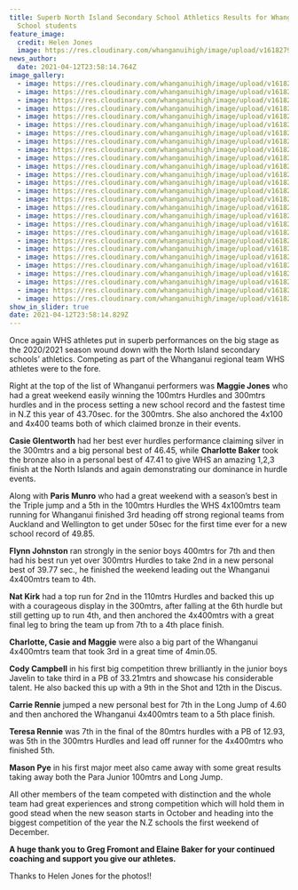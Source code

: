 ```yaml
---
title: Superb North Island Secondary School Athletics Results for Whanganui High
  School students
feature_image:
  credit: Helen Jones
  image: https://res.cloudinary.com/whanganuihigh/image/upload/v1618279160/News/1.171638055_1852978104851287_4428154197021893656_n.jpg
news_author:
  date: 2021-04-12T23:58:14.764Z
image_gallery:
  - image: https://res.cloudinary.com/whanganuihigh/image/upload/v1618280523/News/NISS%20Athletics%20Champs%202021%20in%20Hamilton%2010-11%20April/2.172899637_1852978674851230_9114455048460772550_n.jpg
  - image: https://res.cloudinary.com/whanganuihigh/image/upload/v1618280528/News/NISS%20Athletics%20Champs%202021%20in%20Hamilton%2010-11%20April/3.172426211_1852978698184561_6310030420488620659_n.jpg
  - image: https://res.cloudinary.com/whanganuihigh/image/upload/v1618280531/News/NISS%20Athletics%20Champs%202021%20in%20Hamilton%2010-11%20April/4.173146234_1852978724851225_1418994810513526596_n.jpg
  - image: https://res.cloudinary.com/whanganuihigh/image/upload/v1618280531/News/NISS%20Athletics%20Champs%202021%20in%20Hamilton%2010-11%20April/5.171827324_1852978424851255_3656861459876029182_n.jpg
  - image: https://res.cloudinary.com/whanganuihigh/image/upload/v1618280532/News/NISS%20Athletics%20Champs%202021%20in%20Hamilton%2010-11%20April/6.171658225_1852978611517903_7709865535625594192_n.jpg
  - image: https://res.cloudinary.com/whanganuihigh/image/upload/v1618280532/News/NISS%20Athletics%20Champs%202021%20in%20Hamilton%2010-11%20April/7.171406975_1852978628184568_4435404126640634950_n.jpg
  - image: https://res.cloudinary.com/whanganuihigh/image/upload/v1618280532/News/NISS%20Athletics%20Champs%202021%20in%20Hamilton%2010-11%20April/7.171406975_1852978628184568_4435404126640634950_n.jpg
  - image: https://res.cloudinary.com/whanganuihigh/image/upload/v1618280533/News/NISS%20Athletics%20Champs%202021%20in%20Hamilton%2010-11%20April/9.171477219_1852978791517885_4620816415068218668_n.jpg
  - image: https://res.cloudinary.com/whanganuihigh/image/upload/v1618280520/News/NISS%20Athletics%20Champs%202021%20in%20Hamilton%2010-11%20April/10.172668711_1852978811517883_7966584924500892599_n.jpg
  - image: https://res.cloudinary.com/whanganuihigh/image/upload/v1618280520/News/NISS%20Athletics%20Champs%202021%20in%20Hamilton%2010-11%20April/11.173022594_1852977958184635_1146948194485245916_n.jpg
  - image: https://res.cloudinary.com/whanganuihigh/image/upload/v1618280520/News/NISS%20Athletics%20Champs%202021%20in%20Hamilton%2010-11%20April/12.173342686_1852977918184639_6320579442055588538_n.jpg
  - image: https://res.cloudinary.com/whanganuihigh/image/upload/v1618280520/News/NISS%20Athletics%20Champs%202021%20in%20Hamilton%2010-11%20April/13.171957330_1852978438184587_398317457567076826_n.jpg
  - image: https://res.cloudinary.com/whanganuihigh/image/upload/v1618280520/News/NISS%20Athletics%20Champs%202021%20in%20Hamilton%2010-11%20April/14.171600972_1852978728184558_485737220533781850_n.jpg
  - image: https://res.cloudinary.com/whanganuihigh/image/upload/v1618280522/News/NISS%20Athletics%20Champs%202021%20in%20Hamilton%2010-11%20April/15.171580513_1852978751517889_6944294544154360517_n.jpg
  - image: https://res.cloudinary.com/whanganuihigh/image/upload/v1618280523/News/NISS%20Athletics%20Champs%202021%20in%20Hamilton%2010-11%20April/16.171983900_1852979008184530_6698321056903387267_n.jpg
  - image: https://res.cloudinary.com/whanganuihigh/image/upload/v1618280523/News/NISS%20Athletics%20Champs%202021%20in%20Hamilton%2010-11%20April/17.172992631_1852978844851213_8082713681183348662_n.jpg
  - image: https://res.cloudinary.com/whanganuihigh/image/upload/v1618280522/News/NISS%20Athletics%20Champs%202021%20in%20Hamilton%2010-11%20April/18.173125120_1852978598184571_357982431488234100_n.jpg
  - image: https://res.cloudinary.com/whanganuihigh/image/upload/v1618280523/News/NISS%20Athletics%20Champs%202021%20in%20Hamilton%2010-11%20April/19.171699608_1852979044851193_2083951737304422419_n.jpg
  - image: https://res.cloudinary.com/whanganuihigh/image/upload/v1618280524/News/NISS%20Athletics%20Champs%202021%20in%20Hamilton%2010-11%20April/20.172925942_1852978348184596_8662595384937646454_n.jpg
  - image: https://res.cloudinary.com/whanganuihigh/image/upload/v1618280525/News/NISS%20Athletics%20Champs%202021%20in%20Hamilton%2010-11%20April/21.171555498_1852978514851246_7630585952591491700_n.jpg
  - image: https://res.cloudinary.com/whanganuihigh/image/upload/v1618280525/News/NISS%20Athletics%20Champs%202021%20in%20Hamilton%2010-11%20April/22.172677336_1852978261517938_2554122088113026931_n.jpg
  - image: https://res.cloudinary.com/whanganuihigh/image/upload/v1618280525/News/NISS%20Athletics%20Champs%202021%20in%20Hamilton%2010-11%20April/23.171520721_1852978964851201_6915284804384388500_n.jpg
  - image: https://res.cloudinary.com/whanganuihigh/image/upload/v1618280525/News/NISS%20Athletics%20Champs%202021%20in%20Hamilton%2010-11%20April/24.172025588_1852978984851199_7602633572635748026_n.jpg
  - image: https://res.cloudinary.com/whanganuihigh/image/upload/v1618280525/News/NISS%20Athletics%20Champs%202021%20in%20Hamilton%2010-11%20April/25.173206934_1852978271517937_1280798372415317328_n.jpg
  - image: https://res.cloudinary.com/whanganuihigh/image/upload/v1618280526/News/NISS%20Athletics%20Champs%202021%20in%20Hamilton%2010-11%20April/26.171232201_1852977874851310_4194017964654275623_n.jpg
  - image: https://res.cloudinary.com/whanganuihigh/image/upload/v1618280526/News/NISS%20Athletics%20Champs%202021%20in%20Hamilton%2010-11%20April/26.171232201_1852977874851310_4194017964654275623_n.jpg
  - image: https://res.cloudinary.com/whanganuihigh/image/upload/v1618280527/News/NISS%20Athletics%20Champs%202021%20in%20Hamilton%2010-11%20April/28.172735256_1852978361517928_3968070482646122853_n.jpg
show_in_slider: true
date: 2021-04-12T23:58:14.829Z
---
```

Once again WHS athletes put in superb performances on the big stage as the 2020/2021 season wound down with the North Island secondary schools’ athletics. Competing as part of the Whanganui regional team WHS athletes were to the fore.

Right at the top of the list of Whanganui performers was **Maggie Jones** who had a great weekend easily winning the 100mtrs Hurdles and 300mtrs hurdles and in the process setting a new school record and the fastest time in N.Z this year of 43.70sec. for the 300mtrs. She also anchored the 4x100 and 4x400 teams both of which claimed bronze in their events.

**Casie Glentworth** had her best ever hurdles performance claiming silver in the 300mtrs and a big personal best of 46.45, while **Charlotte Baker** took the bronze also in a personal best of 47.41 to give WHS an amazing 1,2,3 finish at the North Islands and again demonstrating our dominance in hurdle events.

Along with **Paris Munro** who had a great weekend with a season’s best in the Triple jump and a 5th in the 100mtrs Hurdles the WHS 4x100mtrs team running for Whanganui finished 3rd heading off strong regional teams from Auckland and Wellington to get under 50sec for the first time ever for a new school record of 49.85.

**Flynn Johnston** ran strongly in the senior boys 400mtrs for 7th and then had his best run yet over 300mtrs Hurdles to take 2nd in a new personal best of 39.77 sec., he finished the weekend leading out the Whanganui 4x400mtrs team to 4th. 

**Nat Kirk** had a top run for 2nd in the 110mtrs Hurdles and backed this up with a courageous display in the 300mtrs, after falling at the 6th hurdle but still getting up to run 4th, and then anchored the 4x400mtrs with a great final leg to bring the team up from 7th to a 4th place finish.     

**Charlotte, Casie and Maggie** were also a big part of the Whanganui 4x400mtrs team that took 3rd in a great time of 4min.05.

**Cody Campbell** in his first big competition threw brilliantly in the junior boys Javelin to take third in a PB of 33.21mtrs and showcase his considerable talent. He also backed this up with a 9th in the Shot and 12th in the Discus.

**Carrie Rennie** jumped a new personal best for 7th in the Long Jump of 4.60 and then anchored the Whanganui 4x400mtrs team to a 5th place finish.

**Teresa Rennie** was 7th in the final of the 80mtrs hurdles with a PB of 12.93, was 5th in the 300mtrs Hurdles and lead off runner for the 4x400mtrs who finished 5th.

**Mason Pye** in his first major meet also came away with some great results taking away both the Para Junior 100mtrs and Long Jump. 

All other members of the team competed with distinction and the whole team had great experiences and strong competition which will hold them in good stead when the new season starts in October and heading into the biggest competition of the year the N.Z schools the first weekend of December. 

**A huge thank you to Greg Fromont and Elaine Baker for your continued coaching and support you give our athletes.** 

Thanks to Helen Jones for the photos!!